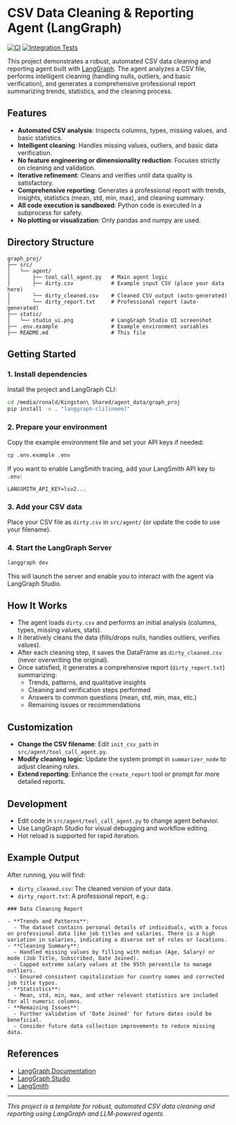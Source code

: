 # CSV Data Cleaning & Reporting Agent (LangGraph)

[![CI](https://github.com/langchain-ai/new-langgraph-project/actions/workflows/unit-tests.yml/badge.svg)](https://github.com/langchain-ai/new-langgraph-project/actions/workflows/unit-tests.yml)
[![Integration Tests](https://github.com/langchain-ai/new-langgraph-project/actions/workflows/integration-tests.yml/badge.svg)](https://github.com/langchain-ai/new-langgraph-project/actions/workflows/integration-tests.yml)

This project demonstrates a robust, automated CSV data cleaning and reporting agent built with [LangGraph](https://github.com/langchain-ai/langgraph). The agent analyzes a CSV file, performs intelligent cleaning (handling nulls, outliers, and basic verification), and generates a comprehensive professional report summarizing trends, statistics, and the cleaning process.

## Features

- **Automated CSV analysis**: Inspects columns, types, missing values, and basic statistics.
- **Intelligent cleaning**: Handles missing values, outliers, and basic data verification.
- **No feature engineering or dimensionality reduction**: Focuses strictly on cleaning and validation.
- **Iterative refinement**: Cleans and verifies until data quality is satisfactory.
- **Comprehensive reporting**: Generates a professional report with trends, insights, statistics (mean, std, min, max), and cleaning summary.
- **All code execution is sandboxed**: Python code is executed in a subprocess for safety.
- **No plotting or visualization**: Only pandas and numpy are used.

## Directory Structure

```
graph_proj/
├── src/
│   └── agent/
│       ├── tool_call_agent.py   # Main agent logic
│       ├── dirty.csv            # Example input CSV (place your data here)
│       └── dirty_cleaned.csv    # Cleaned CSV output (auto-generated)
│       └── dirty_report.txt     # Professional report (auto-generated)
├── static/
│   └── studio_ui.png            # LangGraph Studio UI screenshot
├── .env.example                 # Example environment variables
├── README.md                    # This file
```

## Getting Started

### 1. Install dependencies

Install the project and LangGraph CLI:

```bash
cd /media/ronald/Kingston\ Shared/agent_data/graph_proj
pip install -e . "langgraph-cli[inmem]"
```

### 2. Prepare your environment

Copy the example environment file and set your API keys if needed:

```bash
cp .env.example .env
```

If you want to enable LangSmith tracing, add your LangSmith API key to `.env`:

```
LANGSMITH_API_KEY=lsv2...
```

### 3. Add your CSV data

Place your CSV file as `dirty.csv` in `src/agent/` (or update the code to use your filename).

### 4. Start the LangGraph Server

```bash
langgraph dev
```

This will launch the server and enable you to interact with the agent via LangGraph Studio.

## How It Works

- The agent loads `dirty.csv` and performs an initial analysis (columns, types, missing values, stats).
- It iteratively cleans the data (fills/drops nulls, handles outliers, verifies values).
- After each cleaning step, it saves the DataFrame as `dirty_cleaned.csv` (never overwriting the original).
- Once satisfied, it generates a comprehensive report (`dirty_report.txt`) summarizing:
  - Trends, patterns, and qualitative insights
  - Cleaning and verification steps performed
  - Answers to common questions (mean, std, min, max, etc.)
  - Remaining issues or recommendations

## Customization

- **Change the CSV filename**: Edit `init_csv_path` in `src/agent/tool_call_agent.py`.
- **Modify cleaning logic**: Update the system prompt in `summarizer_node` to adjust cleaning rules.
- **Extend reporting**: Enhance the `create_report` tool or prompt for more detailed reports.

## Development

- Edit code in `src/agent/tool_call_agent.py` to change agent behavior.
- Use LangGraph Studio for visual debugging and workflow editing.
- Hot reload is supported for rapid iteration.

## Example Output

After running, you will find:

- `dirty_cleaned.csv`: The cleaned version of your data.
- `dirty_report.txt`: A professional report, e.g.:

```
### Data Cleaning Report

- **Trends and Patterns**: 
  - The dataset contains personal details of individuals, with a focus on professional data like job titles and salaries. There is a high variation in salaries, indicating a diverse set of roles or locations.
- **Cleaning Summary**: 
  - Handled missing values by filling with median (Age, Salary) or mode (Job Title, Subscribed, Date Joined).
  - Capped extreme salary values at the 95th percentile to manage outliers.
  - Ensured consistent capitalization for country names and corrected job title typos.
- **Statistics**:
  - Mean, std, min, max, and other relevant statistics are included for all numeric columns.
- **Remaining Issues**:
  - Further validation of 'Date Joined' for future dates could be beneficial.
  - Consider future data collection improvements to reduce missing data.
```

## References

- [LangGraph Documentation](https://langchain-ai.github.io/langgraph/)
- [LangGraph Studio](https://langchain-ai.github.io/langgraph/concepts/langgraph_studio/)
- [LangSmith](https://smith.langchain.com/)

---

*This project is a template for robust, automated CSV data cleaning and reporting using LangGraph and LLM-powered agents.*
